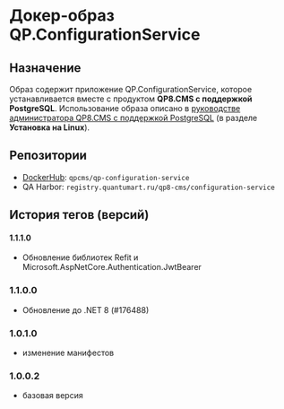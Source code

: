 # Докер-образ QP.ConfigurationService

## Назначение

Образ содержит приложение QP.ConfigurationService, которое устанавливается вместе с продуктом **QP8.CMS c поддержкой PostgreSQL**. Использование образа описано в [руководстве администратора QP8.CMS c поддержкой PostgreSQL](https://storage.qp.qsupport.ru/qa_official_site/images/downloads/qp8-pg-admin-man.pdf) (в разделе **Установка на Linux**).

## Репозитории

* [DockerHub](https://hub.docker.com/r/qpcms/qp/tags): `qpcms/qp-configuration-service`
* QA Harbor: `registry.quantumart.ru/qp8-cms/configuration-service`

## История тегов (версий)

#### 1.1.1.0

* Обновление библиотек Refit и Microsoft.AspNetCore.Authentication.JwtBearer

### 1.1.0.0

* Обновление до .NET 8 (#176488)

### 1.0.1.0

* изменение манифестов

### 1.0.0.2

* базовая версия

